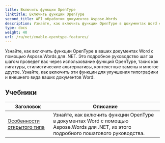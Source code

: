 ```yaml
---
title: Включить функции OpenType
linktitle: Включить функции OpenType
second_title: API обработки документов Aspose.Words
description: Узнайте, как включить функции OpenType в документах Word с помощью Aspose.Words для .NET. Учебники проведут вас через шаги по включению расширенных функций шрифтов OpenType.
type: docs
weight: 40
url: /ru/net/enable-opentype-features/
---
```

Узнайте, как включить функции OpenType в ваших документах Word с помощью Aspose.Words для .NET. Это подробное руководство шаг за шагом проведет вас через использование функций OpenType, таких как лигатуры, стилистические альтернативы, контекстные замены и многое другое. Узнайте, как включить эти функции для улучшения типографики и внешнего вида ваших документов Word.

 ## Учебники
| Заголовок | Описание |
| --- | --- |
| [Особенности открытого типа](./open-type-features/) | Узнайте, как включить функции OpenType в документах Word с помощью Aspose.Words для .NET, из этого подробного пошагового руководства. |